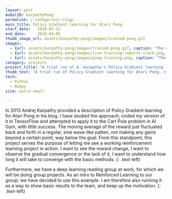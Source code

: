 ```yaml
---
layout: post
modalID: karpathyPong
permalink: /:categories/:slug/
main_title: Policy Gradient learning for Atari Pong
start_date:   2018-03-12
end_date:     2018-04-05
thumb_image_url: assets/karpathy-pong/images/trained-pong.gif
images:
  - {url: assets/karpathy-pong/images/trained-pong.gif, caption: "The visualisation of the Atari Pong game being played during training. For simplicity, the agent (right) can move up or down, but not sit idle.", id: game-visualisation}
  - {url: assets/karpathy-pong/images/live-training-reports-slack.png, caption: "Live reporting of the run, on Slack. I've hacked up a very simple bot, allowing to post and update messages directly from the training script.", id: live-training-reports-slack}
  - {url: assets/karpathy-pong/images/pong-training.png, caption: "The outputs seen as the neural network is being trained. 1 is given for a scored point and -1 for every point the default AI scored. In total, 21 points are scored in one epoch.", id: pong-training}
category: projects
project_title: "A trial run of A. Karpathy's Policy Gradient learning for Atari Pong"
thumb_text: "A trial run of Policy Gradient learning for Atari Pong, created by Andrej Karpathy."
tech:
  - Python
  - Numpy
size: extra-small

---
```


In 2013 Andrej Karpathy provided a description of Policy Gradient learning for Atari Pong in his blog. I have studied the approach, coded my version of it in TensorFlow and attempted to apply it to the Cart Pole problem in AI Gym, with little success. The moving average of the reward just fluctuated back and forth in a regular, sine wave-like patten, not making any gains beyond a certain point, way below the goal. From this standpoint, this project serves the purpose of letting me see a working reinforcement learning project in action. I want to see the reward change, I want to observe the gradual convergence or the lack of it, I want to understand how long it will take to converge with the basic methods.
{: .text-left}

Furthermore, we have a deep learning reading group at work, for which we will be doing group projects. As an intro to Reinforced Learning to our group, we have decided to use this example. I am therefore also running it as a way to show basic results to the team, and keep up the motivation.
{: .text-left}
